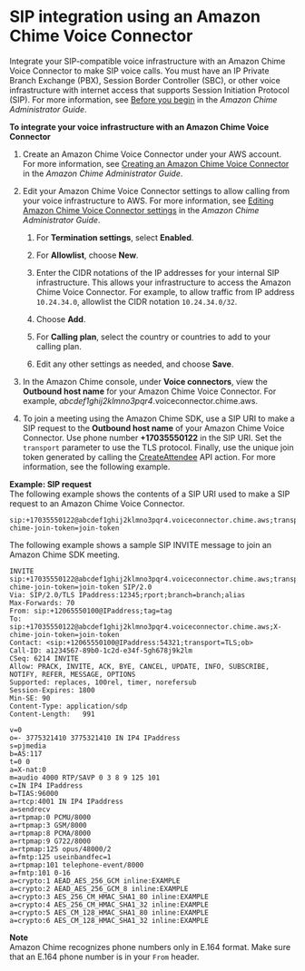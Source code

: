 # SIP integration using an Amazon Chime Voice Connector<a name="mtgs-sdk-cvc"></a>

Integrate your SIP\-compatible voice infrastructure with an Amazon Chime Voice Connector to make SIP voice calls\. You must have an IP Private Branch Exchange \(PBX\), Session Border Controller \(SBC\), or other voice infrastructure with internet access that supports Session Initiation Protocol \(SIP\)\. For more information, see [Before you begin](https://docs.aws.amazon.com/chime/latest/ag/voice-connectors.html#vc-prereq) in the *Amazon Chime Administrator Guide*\.

**To integrate your voice infrastructure with an Amazon Chime Voice Connector**

1. Create an Amazon Chime Voice Connector under your AWS account\. For more information, see [Creating an Amazon Chime Voice Connector](https://docs.aws.amazon.com/chime/latest/ag/voice-connectors.html#create-voicecon) in the *Amazon Chime Administrator Guide*\.

1. Edit your Amazon Chime Voice Connector settings to allow calling from your voice infrastructure to AWS\. For more information, see [Editing Amazon Chime Voice Connector settings](https://docs.aws.amazon.com/chime/latest/ag/voice-connectors.html#edit-voicecon) in the *Amazon Chime Administrator Guide*\.

   1. For **Termination settings**, select **Enabled**\.

   1. For **Allowlist**, choose **New**\.

   1. Enter the CIDR notations of the IP addresses for your internal SIP infrastructure\. This allows your infrastructure to access the Amazon Chime Voice Connector\. For example, to allow traffic from IP address `10.24.34.0`, allowlist the CIDR notation `10.24.34.0/32`\.

   1. Choose **Add**\.

   1. For **Calling plan**, select the country or countries to add to your calling plan\.

   1. Edit any other settings as needed, and choose **Save**\.

1. In the Amazon Chime console, under **Voice connectors**, view the **Outbound host name** for your Amazon Chime Voice Connector\. For example, *abcdef1ghij2klmno3pqr4*\.voiceconnector\.chime\.aws\. 

1. To join a meeting using the Amazon Chime SDK, use a SIP URI to make a SIP request to the **Outbound host name** of your Amazon Chime Voice Connector\. Use phone number **\+17035550122** in the SIP URI\. Set the `transport` parameter to use the TLS protocol\. Finally, use the unique join token generated by calling the [CreateAttendee](https://docs.aws.amazon.com/chime/latest/APIReference/API_CreateAttendee.html) API action\. For more information, see the following example\.

**Example: SIP request**  
The following example shows the contents of a SIP URI used to make a SIP request to an Amazon Chime Voice Connector\.  

```
sip:+17035550122@abcdef1ghij2klmno3pqr4.voiceconnector.chime.aws;transport=tls;X-chime-join-token=join-token
```
The following example shows a sample SIP INVITE message to join an Amazon Chime SDK meeting\.  

```
INVITE sip:+17035550122@abcdef1ghij2klmno3pqr4.voiceconnector.chime.aws;transport=tls;X-chime-join-token=join-token SIP/2.0
Via: SIP/2.0/TLS IPaddress:12345;rport;branch=branch;alias
Max-Forwards: 70
From: sip:+12065550100@IPaddress;tag=tag
To: sip:+17035550122@abcdef1ghij2klmno3pqr4.voiceconnector.chime.aws;X-chime-join-token=join-token
Contact: <sip:+12065550100@IPaddress:54321;transport=TLS;ob>
Call-ID: a1234567-89b0-1c2d-e34f-5gh678j9k2lm
CSeq: 6214 INVITE
Allow: PRACK, INVITE, ACK, BYE, CANCEL, UPDATE, INFO, SUBSCRIBE, NOTIFY, REFER, MESSAGE, OPTIONS
Supported: replaces, 100rel, timer, norefersub
Session-Expires: 1800
Min-SE: 90
Content-Type: application/sdp
Content-Length:   991

v=0
o=- 3775321410 3775321410 IN IP4 IPaddress
s=pjmedia
b=AS:117
t=0 0
a=X-nat:0
m=audio 4000 RTP/SAVP 0 3 8 9 125 101
c=IN IP4 IPaddress
b=TIAS:96000
a=rtcp:4001 IN IP4 IPaddress
a=sendrecv
a=rtpmap:0 PCMU/8000
a=rtpmap:3 GSM/8000
a=rtpmap:8 PCMA/8000
a=rtpmap:9 G722/8000
a=rtpmap:125 opus/48000/2
a=fmtp:125 useinbandfec=1
a=rtpmap:101 telephone-event/8000
a=fmtp:101 0-16
a=crypto:1 AEAD_AES_256_GCM inline:EXAMPLE
a=crypto:2 AEAD_AES_256_GCM_8 inline:EXAMPLE
a=crypto:3 AES_256_CM_HMAC_SHA1_80 inline:EXAMPLE
a=crypto:4 AES_256_CM_HMAC_SHA1_32 inline:EXAMPLE
a=crypto:5 AES_CM_128_HMAC_SHA1_80 inline:EXAMPLE
a=crypto:6 AES_CM_128_HMAC_SHA1_32 inline:EXAMPLE
```

**Note**  
Amazon Chime recognizes phone numbers only in E\.164 format\. Make sure that an E\.164 phone number is in your `From` header\.